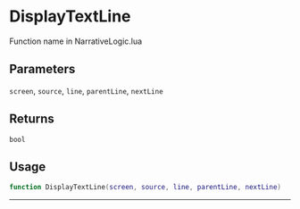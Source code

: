 # DisplayTextLine
Function name in NarrativeLogic.lua
## Parameters
`screen`, `source`, `line`, `parentLine`, `nextLine`
## Returns
`bool`
## Usage
```lua
function DisplayTextLine(screen, source, line, parentLine, nextLine)
```
---
